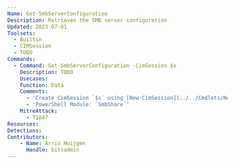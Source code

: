 ```yaml
---
Name: Get-SmbServerConfiguration
Description: Retrieves the SMB server configuration
Updated: 2023-07-01
Toolsets:
  - Builtin
  - CIMSession
  - TODO
Commands:
  - Command: Get-SmbServerConfiguration -CimSession $s
    Description: TODO
    Usecases:
    Function: Data
    Comments:
      - 'Create CimSession `$s` using [New-CimSession](../../Cmdlets/New-CimSession/)'
      - 'PowerShell Module: `SmbShare`'
    MitreAttack:
      - T1047
Resources:
Detections:
Contributors:
    - Name: Arris Huijgen
      Handle: bitsadmin
---
```

